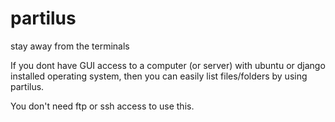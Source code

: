 partilus
========

stay away from the terminals

If you dont have GUI access to a computer (or server) with ubuntu or django installed operating system, then you can easily list files/folders by using partilus.

You don't need ftp or ssh access to use this.

